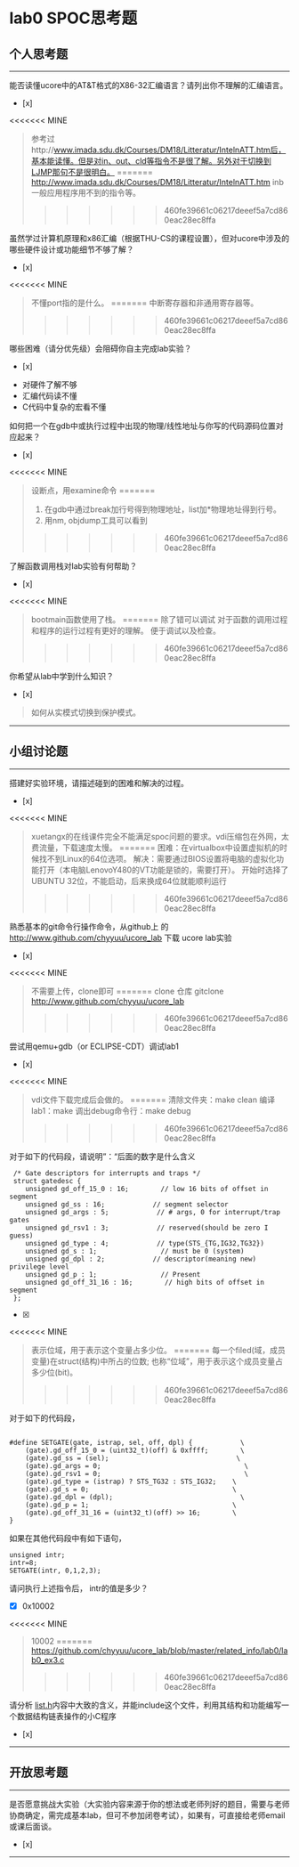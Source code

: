 # lab0 SPOC思考题

## 个人思考题

---

能否读懂ucore中的AT&T格式的X86-32汇编语言？请列出你不理解的汇编语言。
- [x]  

<<<<<<< MINE
>  参考过http://www.imada.sdu.dk/Courses/DM18/Litteratur/IntelnATT.htm后，基本能读懂。但是对in、out、cld等指令不是很了解。另外对于切换到LJMP那句不是很明白。
=======
>  http://www.imada.sdu.dk/Courses/DM18/Litteratur/IntelnATT.htm
>  inb一般应用程序用不到的指令等。
>>>>>>> 460fe39661c06217deeef5a7cd860eac28ec8ffa

虽然学过计算机原理和x86汇编（根据THU-CS的课程设置），但对ucore中涉及的哪些硬件设计或功能细节不够了解？
- [x]  

<<<<<<< MINE
>   不懂port指的是什么。
=======
> 中断寄存器和非通用寄存器等。
>>>>>>> 460fe39661c06217deeef5a7cd860eac28ec8ffa


哪些困难（请分优先级）会阻碍你自主完成lab实验？
- [x]  

>   
- 对硬件了解不够
- 汇编代码读不懂
- C代码中复杂的宏看不懂

如何把一个在gdb中或执行过程中出现的物理/线性地址与你写的代码源码位置对应起来？
- [x]  

<<<<<<< MINE
>   设断点，用examine命令
=======
> 1. 在gdb中通过break加行号得到物理地址，list加*物理地址得到行号。
> 2. 用nm, objdump工具可以看到
>>>>>>> 460fe39661c06217deeef5a7cd860eac28ec8ffa

了解函数调用栈对lab实验有何帮助？
- [x]  

<<<<<<< MINE
>   bootmain函数使用了栈。
=======
> 除了错可以调试 
> 对于函数的调用过程和程序的运行过程有更好的理解。
> 便于调试以及检查。 
>>>>>>> 460fe39661c06217deeef5a7cd860eac28ec8ffa

你希望从lab中学到什么知识？
- [x]  

>   如何从实模式切换到保护模式。

---

## 小组讨论题

---

搭建好实验环境，请描述碰到的困难和解决的过程。
- [x]  

<<<<<<< MINE
> xuetangx的在线课件完全不能满足spoc问题的要求。vdi压缩包在外网，太费流量，下载速度太慢。
=======
> 困难：在virtualbox中设置虚拟机的时候找不到Linux的64位选项。
> 解决：需要通过BIOS设置将电脑的虚拟化功能打开（本电脑LenovoY480的VT功能是锁的，需要打开）。
> 开始时选择了UBUNTU 32位，不能启动，后来换成64位就能顺利运行
>>>>>>> 460fe39661c06217deeef5a7cd860eac28ec8ffa

熟悉基本的git命令行操作命令，从github上
的 http://www.github.com/chyyuu/ucore_lab 下载
ucore lab实验
- [x]  

<<<<<<< MINE
> 不需要上传，clone即可
=======
> clone 仓库 
> gitclone http://www.github.com/chyyuu/ucore_lab
>>>>>>> 460fe39661c06217deeef5a7cd860eac28ec8ffa

尝试用qemu+gdb（or ECLIPSE-CDT）调试lab1
- [x]   

<<<<<<< MINE
> vdi文件下载完成后会做的。
=======
> 清除文件夹：make clean 
> 编译lab1：make 
> 调出debug命令行：make debug
>>>>>>> 460fe39661c06217deeef5a7cd860eac28ec8ffa

对于如下的代码段，请说明”：“后面的数字是什么含义
```
 /* Gate descriptors for interrupts and traps */
 struct gatedesc {
    unsigned gd_off_15_0 : 16;        // low 16 bits of offset in segment
    unsigned gd_ss : 16;            // segment selector
    unsigned gd_args : 5;            // # args, 0 for interrupt/trap gates
    unsigned gd_rsv1 : 3;            // reserved(should be zero I guess)
    unsigned gd_type : 4;            // type(STS_{TG,IG32,TG32})
    unsigned gd_s : 1;                // must be 0 (system)
    unsigned gd_dpl : 2;            // descriptor(meaning new) privilege level
    unsigned gd_p : 1;                // Present
    unsigned gd_off_31_16 : 16;        // high bits of offset in segment
 };
 ```

- [x]  

<<<<<<< MINE
> 表示位域，用于表示这个变量占多少位。
=======
> 每一个filed(域，成员变量)在struct(结构)中所占的位数; 也称“位域”，用于表示这个成员变量占多少位(bit)。
>>>>>>> 460fe39661c06217deeef5a7cd860eac28ec8ffa

对于如下的代码段，
```

#define SETGATE(gate, istrap, sel, off, dpl) {            \
    (gate).gd_off_15_0 = (uint32_t)(off) & 0xffff;        \
    (gate).gd_ss = (sel);                                \
    (gate).gd_args = 0;                                    \
    (gate).gd_rsv1 = 0;                                    \
    (gate).gd_type = (istrap) ? STS_TG32 : STS_IG32;    \
    (gate).gd_s = 0;                                    \
    (gate).gd_dpl = (dpl);                                \
    (gate).gd_p = 1;                                    \
    (gate).gd_off_31_16 = (uint32_t)(off) >> 16;        \
}
```
如果在其他代码段中有如下语句，
```
unsigned intr;
intr=8;
SETGATE(intr, 0,1,2,3);
```
请问执行上述指令后， intr的值是多少？

- [x]  0x10002

<<<<<<< MINE
> 10002
=======
> https://github.com/chyyuu/ucore_lab/blob/master/related_info/lab0/lab0_ex3.c
>>>>>>> 460fe39661c06217deeef5a7cd860eac28ec8ffa

请分析 [list.h](https://github.com/chyyuu/ucore_lab/blob/master/labcodes/lab2/libs/list.h)内容中大致的含义，并能include这个文件，利用其结构和功能编写一个数据结构链表操作的小C程序
- [x]  

> 

---

## 开放思考题

---

是否愿意挑战大实验（大实验内容来源于你的想法或老师列好的题目，需要与老师协商确定，需完成基本lab，但可不参加闭卷考试），如果有，可直接给老师email或课后面谈。
- [x]  

>  

---

